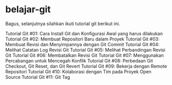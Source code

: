 # belajar-git

Bagus, selanjutnya silahkan ikuti tutorial git berikut ini.

Tutorial Git #01: Cara Install Git dan Konfigurasi Awal yang harus dilakukan
Tutorial Git #02: Membuat Repositori Baru dalam Proyek
Tutorial Git #03: Membuat Revisi dan Menyimpannya dengan Git Commit
Tutorial Git #04: Melihat Catatan Log Revisi Git
Tutorial Git #05: Melihat Perbandingan Revisi Git
Tutorial Git #06: Membatalkan Revisi Git
Tutorial Git #07: Menggunakan Percabangan untuk Mencegah Konflik
Tutorial Git #08: Perbedaan Git Checkout, Git Reset, dan Git Revert
Tutorial Git #09: Bekerja dengan Remote Repositori
Tutorial Git #10: Kolaborasi dengan Tim pada Proyek Open Source
Tutorial Git #11: Git Tag
